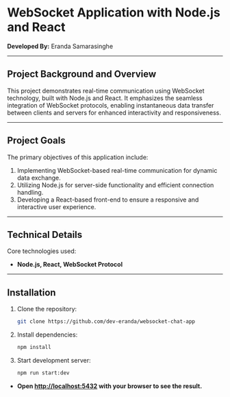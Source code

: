 # WebSocket Application with Node.js and React  
**Developed By:** Eranda Samarasinghe  
<hr />

## Project Background and Overview  
This project demonstrates real-time communication using WebSocket technology, built with Node.js and React. It emphasizes the seamless integration of WebSocket protocols, enabling instantaneous data transfer between clients and servers for enhanced interactivity and responsiveness.  
<hr />

## Project Goals  
The primary objectives of this application include:  

1. Implementing WebSocket-based real-time communication for dynamic data exchange.  
2. Utilizing Node.js for server-side functionality and efficient connection handling.  
3. Developing a React-based front-end to ensure a responsive and interactive user experience.  
<hr />

## Technical Details  
Core technologies used:  

- **Node.js, React, WebSocket Protocol**  
<hr />

## Installation  
1. Clone the repository:  
   ```sh
   git clone https://github.com/dev-eranda/websocket-chat-app

2. Install dependencies:  
   ```sh
   npm install

3. Start development server:
   ```sh
   npm run start:dev 

- **Open [http://localhost:5432](http://localhost:5432) with your browser to see the result.**
